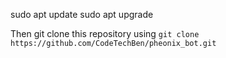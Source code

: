 sudo apt update
sudo apt upgrade

Then git clone this repository using `git clone https://github.com/CodeTechBen/pheonix_bot.git`